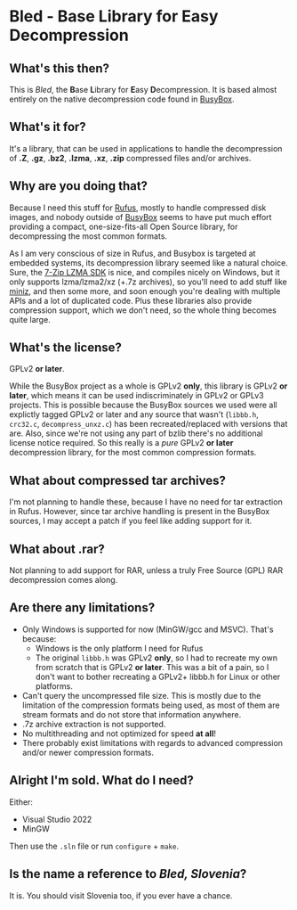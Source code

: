 Bled - Base Library for Easy Decompression
=============================================

## What's this then?

This is _Bled_, the <b>B</b>ase <b>L</b>ibrary for <b>E</b>asy <b>D</b>ecompression. It
is based almost entirely on the native decompression code found in [BusyBox](http://www.busybox.net/).

## What's it for?

It's a library, that can be used in applications to handle the decompression of
__.Z__, __.gz__, __.bz2__, __.lzma__, __.xz__, __.zip__ compressed files and/or
archives.

## Why are you doing that?

Because I need this stuff for [Rufus](http://rufus.akeo.ie), mostly to handle compressed
disk images, and nobody outside of [BusyBox](http://www.busybox.net/) seems to have put
much effort providing a compact, one-size-fits-all Open Source library, for decompressing
the most common formats.

As I am very conscious of size in Rufus, and Busybox is targeted at embedded systems,
its decompression library seemed like a natural choice. Sure, the [7-Zip LZMA SDK](http://www.7-zip.org/sdk.html)
is nice, and compiles nicely on Windows, but it only supports lzma/lzma2/xz (+.7z archives),
so you'll need to add stuff like [miniz](https://code.google.com/p/miniz/), and then some
more, and soon enough you're dealing with multiple APIs and a lot of duplicated code.
Plus these libraries also provide compression support, which we don't need, so the whole
thing becomes quite large.

## What's the license?

GPLv2 __or later__.

While the BusyBox project as a whole is GPLv2 __only__, this library is GPLv2
__or later__, which means it can be used indiscriminately in GPLv2 or GPLv3 projects.
This is possible because the BusyBox sources we used were all explictly tagged GPLv2 or
later and any source that wasn't (`libbb.h`, `crc32.c`, `decompress_unxz.c`) has been
recreated/replaced with versions that are. Also, since we're not using any part of bzlib
there's no additional license notice required. So this really is a _pure_ GPLv2
__or later__ decompression library, for the most common compression formats.

## What about compressed tar archives?

I'm not planning to handle these, because I have no need for tar extraction in Rufus.
However, since tar archive handling is present in the BusyBox sources, I may accept a
patch if you feel like adding support for it.

## What about .rar?

Not planning to add support for RAR, unless a truly Free Source (GPL) RAR decompression
comes along.

## Are there any limitations?

* Only Windows is supported for now (MinGW/gcc and MSVC). That's because:
  * Windows is the only platform I need for Rufus
  * The original `libbb.h` was GPLv2 __only__, so I had to recreate my own from scratch
    that is GPLv2 __or later__. This was a bit of a pain, so I don't want to bother
    recreating a GPLv2+ libbb.h for Linux or other platforms.
* Can't query the uncompressed file size. This is mostly due to the limitation of the
  compression formats being used, as most of them are stream formats and do not store
  that information anywhere.
* .7z archive extraction is not supported.
* No multithreading and not optimized for speed __at all__!
* There probably exist limitations with regards to advanced compression and/or newer
  compression formats.

## Alright I'm sold. What do I need?

Either:

* Visual Studio 2022
* MinGW

Then use the `.sln` file or run `configure` + `make`.

## Is the name a reference to _Bled, Slovenia_?

It is. You should visit Slovenia too, if you ever have a chance.
